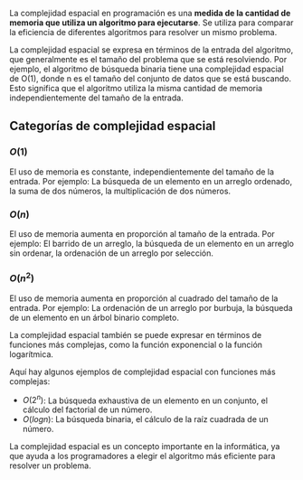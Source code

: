 La complejidad espacial en programación es una **medida de la cantidad de memoria que utiliza un algoritmo para ejecutarse**. Se utiliza para comparar la eficiencia de diferentes algoritmos para resolver un mismo problema.

La complejidad espacial se expresa en términos de la entrada del algoritmo, que generalmente es el tamaño del problema que se está resolviendo. Por ejemplo, el algoritmo de búsqueda binaria tiene una complejidad espacial de O(1), donde n es el tamaño del conjunto de datos que se está buscando. Esto significa que el algoritmo utiliza la misma cantidad de memoria independientemente del tamaño de la entrada.
## Categorías de complejidad espacial
### $O(1)$

El uso de memoria es constante, independientemente del tamaño de la entrada.
Por ejemplo: La búsqueda de un elemento en un arreglo ordenado, la suma de dos números, la multiplicación de dos números.
### $O(n)$

El uso de memoria aumenta en proporción al tamaño de la entrada.
Por ejemplo: El barrido de un arreglo, la búsqueda de un elemento en un arreglo sin ordenar, la ordenación de un arreglo por selección.
### $O(n^2)$

El uso de memoria aumenta en proporción al cuadrado del tamaño de la entrada.
Por ejemplo: La ordenación de un arreglo por burbuja, la búsqueda de un elemento en un árbol binario completo.

La complejidad espacial también se puede expresar en términos de funciones más complejas, como la función exponencial o la función logarítmica.

Aquí hay algunos ejemplos de complejidad espacial con funciones más complejas:

- $O(2^n)$: La búsqueda exhaustiva de un elemento en un conjunto, el cálculo del factorial de un número.
- $O(log n)$: La búsqueda binaria, el cálculo de la raíz cuadrada de un número.

La complejidad espacial es un concepto importante en la informática, ya que ayuda a los programadores a elegir el algoritmo más eficiente para resolver un problema.
